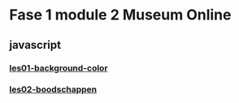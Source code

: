 # Fase 1 module 2 Museum Online
## javascript

### [les01-background-color](http://32714.hosts1.ma-cloud.nl/f1m2js/les01)
### [les02-boodschappen](http://32714.hosts1.ma-cloud.nl/f1m2js/les02)